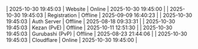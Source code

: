 | 2025-10-30 19:45:03 | Website | Online | 2025-10-30 19:45:00 |
| 2025-10-30 19:45:03 | Registration | Offline | 2025-09-09 16:40:23 |
| 2025-10-30 19:45:03 | Auth Server | Offline | 2025-08-18 09:33:31 |
| 2025-10-30 19:45:03 | Kezan (PvE) | Offline | 2025-10-11 12:51:30 |
| 2025-10-30 19:45:03 | Gurubashi (PvP) | Offline | 2025-08-23 21:44:06 |
| 2025-10-30 19:45:03 | Cloudflare | Online | 2025-10-30 19:45:00 |
